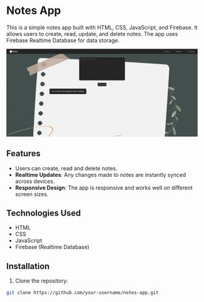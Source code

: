 # Notes App

This is a simple notes app built with HTML, CSS, JavaScript, and Firebase. It allows users to create, read, update, and delete notes. The app uses Firebase Realtime Database for data storage.

![Screenshot](notesSS.png)


## Features
-   Users can create, read and delete notes.
- **Realtime Updates**: Any changes made to notes are instantly synced across devices.
- **Responsive Design**: The app is responsive and works well on different screen sizes.

## Technologies Used

- HTML
- CSS
- JavaScript
- Firebase (Realtime Database)

## Installation

1. Clone the repository:

```bash
git clone https://github.com/your-username/notes-app.git
